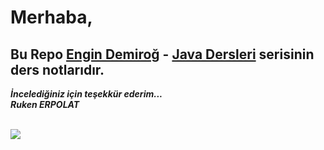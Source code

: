 # Merhaba,

## Bu Repo <a href="https://github.com/engindemirog" src="link">Engin Demiroğ</a> - <a href="https://www.youtube.com/watch?v=dtP6yK50xIs&list=PLqG356ExoxZUGwbqoJEKSMnaxVJe4Uvf8&index=7" src="link">Java Dersleri</a> serisinin ders notlarıdır.


<b><em>İncelediğiniz için teşekkür ederim... <br>
Ruken ERPOLAT </em></b>

<br>

<!-- <img src="https://media.giphy.com/media/2AtmFIeP1bQGI/giphy.gif"/> -->

<img src="https://media.giphy.com/media/FcqKy4Kj7XOK0hCW4g/giphy.gif"/>
